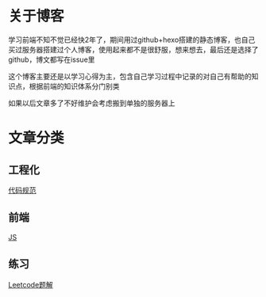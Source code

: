 # 关于博客

学习前端不知不觉已经快2年了，期间用过github+hexo搭建的静态博客，也自己买过服务器搭建过个人博客，使用起来都不是很舒服，想来想去，最后还是选择了github，博文都写在issue里

这个博客主要还是以学习心得为主，包含自己学习过程中记录的对自己有帮助的知识点，根据前端的知识体系分门别类

如果以后文章多了不好维护会考虑搬到单独的服务器上

# 文章分类

## 工程化

[代码规范](https://github.com/loofk/blog/blob/master/JS/index.md)

## 前端

[JS](https://github.com/loofk/blog/blob/master/JS/index.md)

## 练习

[Leetcode题解](https://github.com/loofk/blog/blob/master/Leetcode/index.md)




